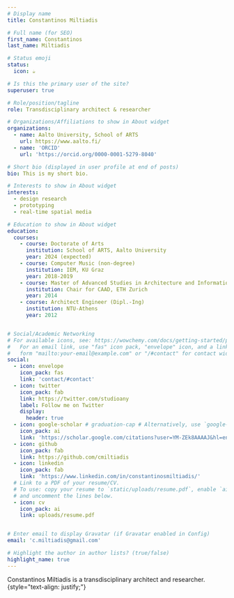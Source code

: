 ```yaml
---
# Display name
title: Constantinos Miltiadis

# Full name (for SEO)
first_name: Constantinos
last_name: Miltiadis

# Status emoji
status:
  icon: ☕️

# Is this the primary user of the site?
superuser: true

# Role/position/tagline
role: Transdisciplinary architect & researcher

# Organizations/Affiliations to show in About widget
organizations:
  - name: Aalto University, School of ARTS
    url: https://www.aalto.fi/
  - name: 'ORCID'
    url: 'https://orcid.org/0000-0001-5279-8040'

# Short bio (displayed in user profile at end of posts)
bio: This is my short bio.

# Interests to show in About widget
interests:
  - design research 
  - prototyping
  - real-time spatial media 

# Education to show in About widget
education:
  courses:
    - course: Doctorate of Arts
      institution: School of ARTS, Aalto University
      year: 2024 (expected)
    - course: Computer Music (non-degree)
      institution: IEM, KU Graz
      year: 2018-2019
    - course: Master of Advanced Studies in Architecture and Information (MAS AI ETH)
      institution: Chair for CAAD, ETH Zurich
      year: 2014    
    - course: Architect Engineer (Dipl.-Ing)
      institution: NTU-Athens
      year: 2012


# Social/Academic Networking
# For available icons, see: https://wowchemy.com/docs/getting-started/page-builder/#icons
#   For an email link, use "fas" icon pack, "envelope" icon, and a link in the
#   form "mailto:your-email@example.com" or "/#contact" for contact widget.
social:
  - icon: envelope
    icon_pack: fas
    link: 'contact/#contact'
  - icon: twitter
    icon_pack: fab
    link: https://twitter.com/studioany
    label: Follow me on Twitter
    display:
      header: true
  - icon: google-scholar # graduation-cap # Alternatively, use `google-scholar` icon from `ai` icon pack
    icon_pack: ai
    link: 'https://scholar.google.com/citations?user=YM-ZEk8AAAAJ&hl=en'
  - icon: github
    icon_pack: fab
    link: https://github.com/cmiltiadis
  - icon: linkedin
    icon_pack: fab
    link: 'https://www.linkedin.com/in/constantinosmiltiadis/'
  # Link to a PDF of your resume/CV.
  # To use: copy your resume to `static/uploads/resume.pdf`, enable `ai` icons in `params.yaml`,
  # and uncomment the lines below.
  - icon: cv
    icon_pack: ai
    link: uploads/resume.pdf


# Enter email to display Gravatar (if Gravatar enabled in Config)
email: 'c.miltiadis@gmail.com'

# Highlight the author in author lists? (true/false)
highlight_name: true
---
```


Constantinos Miltiadis is a transdisciplinary architect and researcher. 
{style="text-align: justify;"}
